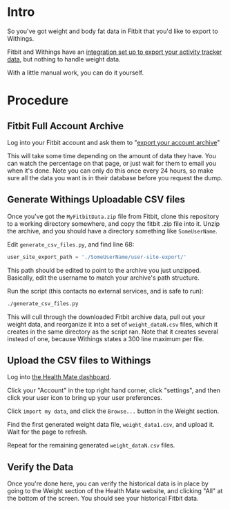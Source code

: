 # Intro
So you've got weight and body fat data in Fitbit that you'd like to export to Withings.

Fitbit and Withings have an [integration set up to export your activity tracker data](https://www.withings.com/us/en/switch-to-withings), but nothing to handle weight data.

With a little manual work, you can do it yourself.

# Procedure
## Fitbit Full Account Archive
Log into your Fitbit account and ask them to "[export your account archive](https://www.fitbit.com/settings/data/export)"

This will take some time depending on the amount of data they have.  You can watch the percentage on that page, or just wait for them to email you when it's done.  Note you can only do this once every 24 hours, so make sure all the data you want is in their database before you request the dump.

## Generate Withings Uploadable CSV files
Once you've got the `MyFitbitData.zip` file from Fitbit, clone this repository to a working directory somewhere, and copy the fitbit .zip file into it.  Unzip the archive, and you should have a directory something like `SomeUserName`.

Edit `generate_csv_files.py`, and find line 68:
``` python
user_site_export_path = './SomeUserName/user-site-export/'
```

This path should be edited to point to the archive you just unzipped.  Basically, edit the username to match your archive's path structure.

Run the script (this contacts no external services, and is safe to run):
``` sh
./generate_csv_files.py
```

This will cull through the downloaded Fitbit archive data, pull out your weight data, and reorganize it into a set of `weight_dataN.csv` files, which it creates in the same directory as the script ran.  Note that it creates several instead of one, because Withings states a 300 line maximum per file.

## Upload the CSV files to Withings
Log into [the Health Mate dashboard](healthmate.withings.com).

Click your "Account" in the top right hand corner, click "settings", and then click your user icon to bring up your user preferences.

Click `import my data`, and click the `Browse...` button in the Weight section.

Find the first generated weight data file, `weight_data1.csv`, and upload it.  Wait for the page to refresh.

Repeat for the remaining generated `weight_dataN.csv` files.

## Verify the Data
Once you're done here, you can verify the historical data is in place by going to the Weight section of the Health Mate website, and clicking "All" at the bottom of the screen.  You should see your historical Fitbit data.
